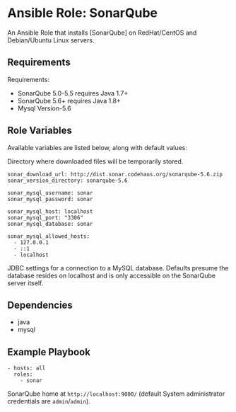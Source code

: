 # Ansible Role: SonarQube


An Ansible Role that installs [SonarQube] on RedHat/CentOS and Debian/Ubuntu Linux servers.

## Requirements

Requirements:

  - SonarQube 5.0-5.5 requires Java 1.7+
  - SonarQube 5.6+ requires Java 1.8+
  - Mysql Version-5.6
## Role Variables

Available variables are listed below, along with default values:


Directory where downloaded files will be temporarily stored.

    sonar_download_url: http://dist.sonar.codehaus.org/sonarqube-5.6.zip
    sonar_version_directory: sonarqube-5.6

    sonar_mysql_username: sonar
    sonar_mysql_password: sonar
    
    sonar_mysql_host: localhost
    sonar_mysql_port: "3306"
    sonar_mysql_database: sonar
    
    sonar_mysql_allowed_hosts:
      - 127.0.0.1
      - ::1
      - localhost

JDBC settings for a connection to a MySQL database. Defaults presume the database resides on localhost and is only accessible on the SonarQube server itself.

## Dependencies

  - java
  - mysql

## Example Playbook

    - hosts: all
      roles:
        - sonar

SonarQube home at `http://localhost:9000/` (default System administrator credentials are `admin`/`admin`).
